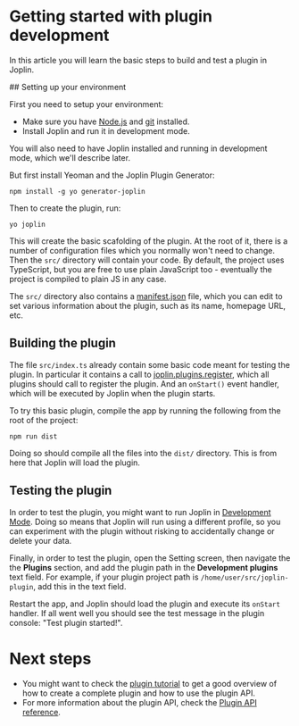 # Getting started with plugin development

In this article you will learn the basic steps to build and test a plugin in Joplin.

## Setting up your environment

First you need to setup your environment:

- Make sure you have [Node.js](https://nodejs.org/) and [git](https://git-scm.com) installed.
- Install Joplin and run it in development mode.

You will also need to have Joplin installed and running in development mode, which we'll describe later.

But first install Yeoman and the Joplin Plugin Generator:

	npm install -g yo generator-joplin

Then to create the plugin, run:

	yo joplin

This will create the basic scafolding of the plugin. At the root of it, there is a number of configuration files which you normally won't need to change. Then the `src/` directory will contain your code. By default, the project uses TypeScript, but you are free to use plain JavaScript too - eventually the project is compiled to plain JS in any case.

The `src/` directory also contains a [manifest.json](https://github.com/laurent22/joplin/blob/dev/readme/api/references/plugin_manifest/) file, which you can edit to set various information about the plugin, such as its name, homepage URL, etc.

## Building the plugin

The file `src/index.ts` already contain some basic code meant for testing the plugin. In particular it contains a call to [joplin.plugins.register](https://joplinapp.org/plugins/api/classes/joplinplugins.html), which all plugins should call to register the plugin. And an `onStart()` event handler, which will be executed by Joplin when the plugin starts.

To try this basic plugin, compile the app by running the following from the root of the project:

	npm run dist

Doing so should compile all the files into the `dist/` directory. This is from here that Joplin will load the plugin.

## Testing the plugin

In order to test the plugin, you might want to run Joplin in [Development Mode](https://github.com/laurent22/joplin/blob/dev/readme/api/references/development_mode/). Doing so means that Joplin will run using a different profile, so you can experiment with the plugin without risking to accidentally change or delete your data.

Finally, in order to test the plugin, open the Setting screen, then navigate the the **Plugins** section, and add the plugin path in the **Development plugins** text field. For example, if your plugin project path is `/home/user/src/joplin-plugin`, add this in the text field.

Restart the app, and Joplin should load the plugin and execute its `onStart` handler. If all went well you should see the test message in the plugin console: "Test plugin started!".

# Next steps

- You might want to check the [plugin tutorial](https://github.com/laurent22/joplin/blob/dev/readme/api/tutorials/toc_plugin/) to get a good overview of how to create a complete plugin and how to use the plugin API.
- For more information about the plugin API, check the [Plugin API reference](https://joplinapp.org/plugins/api/classes/joplin.html).
